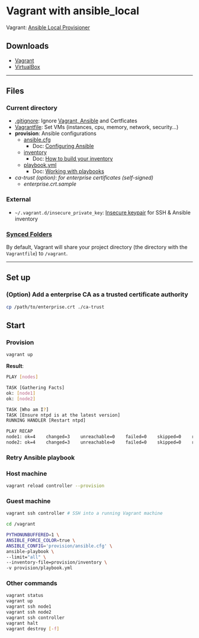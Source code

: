 # Vagrant with ansible_local

Vagrant: [Ansible Local Provisioner](https://www.vagrantup.com/docs/provisioning/ansible_local)

## Downloads

- [Vagrant](https://www.vagrantup.com/downloads)
- [VirtualBox](https://www.virtualbox.org/wiki/Downloads)

---

## Files

### Current directory

- [.gitignore](.gitignore): Ignore [Vagrant, Ansible](https://www.toptal.com/developers/gitignore/api/vagrant,macos,code,ansible) and Certficates
- [Vagrantfile](Vagrantfile): Set VMs (instances, cpu, memory, network, security...)
- **provision**: Ansible configurations
  - [ansible.cfg](provision/ansible.cfg)
    - Doc: [Configuring Ansible](https://docs.ansible.com/ansible/latest/installation_guide/intro_configuration.html)
  - [inventory](provision/inventory)
    - Doc: [How to build your inventory](https://docs.ansible.com/ansible/latest/user_guide/intro_inventory.html)
  - [playbook.yml](provision/playbook.yml)
    - Doc: [Working with playbooks](https://docs.ansible.com/ansible/latest/user_guide/playbooks.html)
- _ca-trust (option)_: _for enterprise certificates (self-signed)_
  - _enterprise.crt.sample_

### External

- `~/.vagrant.d/insecure_private_key`: [Insecure keypair](https://github.com/hashicorp/vagrant/tree/master/keys) for SSH & Ansible inventory

### [Synced Folders](https://www.vagrantup.com/docs/synced-folders)

By default, Vagrant will share your project directory (the directory with the `Vagrantfile`) to `/vagrant`.

---

## Set up

### (Option) Add a enterprise CA as a trusted certificate authority

```bash
cp /path/to/enterprise.crt ./ca-trust
```

## Start

### Provision

```bash
vagrant up
```

**Result**:

```bash
PLAY [nodes]

TASK [Gathering Facts]
ok: [node1]
ok: [node2]

TASK [Who am I?]
TASK [Ensure ntpd is at the latest version]
RUNNING HANDLER [Restart ntpd]

PLAY RECAP
node1: ok=4    changed=3    unreachable=0    failed=0    skipped=0    rescued=0    ignored=0   
node2: ok=4    changed=3    unreachable=0    failed=0    skipped=0    rescued=0    ignored=0
```

### Retry Ansible playbook

### Host machine

```bash
vagrant reload controller --provision
```

### Guest machine

```bash
vagrant ssh controller # SSH into a running Vagrant machine

cd /vagrant

PYTHONUNBUFFERED=1 \
ANSIBLE_FORCE_COLOR=true \
ANSIBLE_CONFIG='provision/ansible.cfg' \
ansible-playbook \
--limit="all" \
--inventory-file=provision/inventory \
-v provision/playbook.yml
```

### Other commands

```bash
vagrant status
vagrant up
vagrant ssh node1
vagrant ssh node2
vagrant ssh controller
vagrant halt
vagrant destroy [-f]
```
